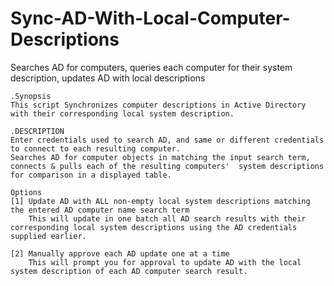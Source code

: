 # Sync-AD-With-Local-Computer-Descriptions
Searches AD for computers, queries each computer for their system description, updates AD with local descriptions

    .Synopsis
    This script Synchronizes computer descriptions in Active Directory with their corresponding local system description.

    .DESCRIPTION
    Enter credentials used to search AD, and same or different credentials to connect to each resulting computer.
    Searches AD for computer objects in matching the input search term, connects & pulls each of the resulting computers'  system descriptions for comparison in a displayed table.
    
    Options
    [1] Update AD with ALL non-empty local system descriptions matching the entered AD computer name search term
        This will update in one batch all AD search results with their corresponding local system descriptions using the AD credentials supplied earlier. 

    [2] Manually approve each AD update one at a time 
        This will prompt you for approval to update AD with the local system description of each AD computer search result.
